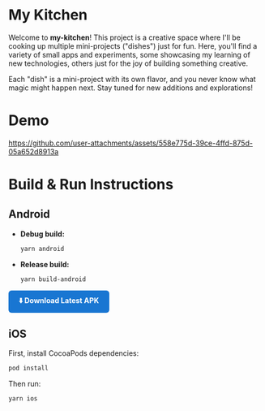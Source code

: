# My Kitchen

Welcome to **my-kitchen**! This project is a creative space where I'll be cooking up multiple mini-projects ("dishes") just for fun. Here, you'll find a variety of small apps and experiments, some showcasing my learning of new technologies, others just for the joy of building something creative.

Each "dish" is a mini-project with its own flavor, and you never know what magic might happen next. Stay tuned for new additions and explorations!

# Demo
https://github.com/user-attachments/assets/558e775d-39ce-4ffd-875d-05a652d8913a


# Build & Run Instructions

## Android

- **Debug build:**
  ```sh
  yarn android
  ```
- **Release build:**
  ```sh
  yarn build-android
  ```

<p>
  <a href="./builds/app-release.apk" style="display:inline-block;padding:10px 20px;background:#1976d2;color:#fff;font-weight:bold;border-radius:6px;text-decoration:none;">⬇️ Download Latest APK</a>
</p>

## iOS

First, install CocoaPods dependencies:

```sh
pod install
```

Then run:

```sh
yarn ios
```
